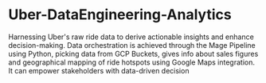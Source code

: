 # Uber-DataEngineering-Analytics
Harnessing Uber's raw ride data to derive actionable insights and enhance decision-making. Data orchestration is achieved through the Mage Pipeline using Python, picking data from GCP Buckets, gives info about sales figures and geographical mapping of ride hotspots using Google Maps integration. It can empower stakeholders with data-driven decision
